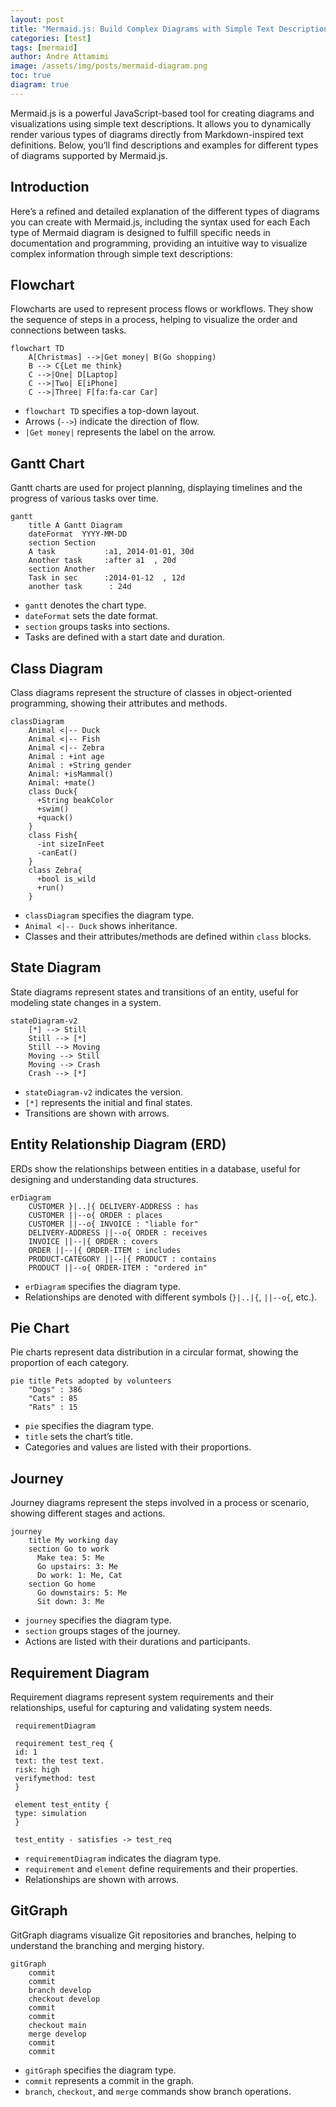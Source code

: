 ```yaml
---
layout: post
title: "Mermaid.js: Build Complex Diagrams with Simple Text Descriptions"
categories: [test]
tags: [mermaid]
author: Andre Attamimi
image: /assets/img/posts/mermaid-diagram.png
toc: true
diagram: true
---
```


Mermaid.js is a powerful JavaScript-based tool for creating diagrams and visualizations using simple text descriptions. It allows you to dynamically render various types of diagrams directly from Markdown-inspired text definitions. Below, you’ll find descriptions and examples for different types of diagrams supported by Mermaid.js.

## Introduction

Here’s a refined and detailed explanation of the different types of diagrams you can create with Mermaid.js, including the syntax used for each Each type of Mermaid diagram is designed to fulfill specific needs in documentation and programming, providing an intuitive way to visualize complex information through simple text descriptions:

## Flowchart

Flowcharts are used to represent process flows or workflows. They show the sequence of steps in a process, helping to visualize the order and connections between tasks.

```mermaid
flowchart TD
    A[Christmas] -->|Get money| B(Go shopping)
    B --> C{Let me think}
    C -->|One| D[Laptop]
    C -->|Two| E[iPhone]
    C -->|Three| F[fa:fa-car Car]
```

- `flowchart TD` specifies a top-down layout.
- Arrows (`-->`) indicate the direction of flow.
- `|Get money|` represents the label on the arrow.

## Gantt Chart

Gantt charts are used for project planning, displaying timelines and the progress of various tasks over time.

```mermaid
gantt
    title A Gantt Diagram
    dateFormat  YYYY-MM-DD
    section Section
    A task           :a1, 2014-01-01, 30d
    Another task     :after a1  , 20d
    section Another
    Task in sec      :2014-01-12  , 12d
    another task      : 24d
```

- `gantt` denotes the chart type.
- `dateFormat` sets the date format.
- `section` groups tasks into sections.
- Tasks are defined with a start date and duration.

## Class Diagram

Class diagrams represent the structure of classes in object-oriented programming, showing their attributes and methods.

```mermaid
classDiagram
    Animal <|-- Duck
    Animal <|-- Fish
    Animal <|-- Zebra
    Animal : +int age
    Animal : +String gender
    Animal: +isMammal()
    Animal: +mate()
    class Duck{
      +String beakColor
      +swim()
      +quack()
    }
    class Fish{
      -int sizeInFeet
      -canEat()
    }
    class Zebra{
      +bool is_wild
      +run()
    }
```

- `classDiagram` specifies the diagram type.
- `Animal <|-- Duck` shows inheritance.
- Classes and their attributes/methods are defined within `class` blocks.

## State Diagram

State diagrams represent states and transitions of an entity, useful for modeling state changes in a system.

```mermaid
stateDiagram-v2
    [*] --> Still
    Still --> [*]
    Still --> Moving
    Moving --> Still
    Moving --> Crash
    Crash --> [*]
```

- `stateDiagram-v2` indicates the version.
- `[*]` represents the initial and final states.
- Transitions are shown with arrows.

## Entity Relationship Diagram (ERD)

ERDs show the relationships between entities in a database, useful for designing and understanding data structures.

```mermaid
erDiagram
    CUSTOMER }|..|{ DELIVERY-ADDRESS : has
    CUSTOMER ||--o{ ORDER : places
    CUSTOMER ||--o{ INVOICE : "liable for"
    DELIVERY-ADDRESS ||--o{ ORDER : receives
    INVOICE ||--|{ ORDER : covers
    ORDER ||--|{ ORDER-ITEM : includes
    PRODUCT-CATEGORY ||--|{ PRODUCT : contains
    PRODUCT ||--o{ ORDER-ITEM : "ordered in"
```

- `erDiagram` specifies the diagram type.
- Relationships are denoted with different symbols (`}|..|{`, `||--o{`, etc.).

## Pie Chart

Pie charts represent data distribution in a circular format, showing the proportion of each category.

```mermaid
pie title Pets adopted by volunteers
    "Dogs" : 386
    "Cats" : 85
    "Rats" : 15
```

- `pie` specifies the diagram type.
- `title` sets the chart’s title.
- Categories and values are listed with their proportions.

## Journey

Journey diagrams represent the steps involved in a process or scenario, showing different stages and actions.

```mermaid
journey
    title My working day
    section Go to work
      Make tea: 5: Me
      Go upstairs: 3: Me
      Do work: 1: Me, Cat
    section Go home
      Go downstairs: 5: Me
      Sit down: 3: Me
```

- `journey` specifies the diagram type.
- `section` groups stages of the journey.
- Actions are listed with their durations and participants.

## Requirement Diagram

Requirement diagrams represent system requirements and their relationships, useful for capturing and validating system needs.

```mermaid
 requirementDiagram

 requirement test_req {
 id: 1
 text: the test text.
 risk: high
 verifymethod: test
 }

 element test_entity {
 type: simulation
 }

 test_entity - satisfies -> test_req
```

- `requirementDiagram` indicates the diagram type.
- `requirement` and `element` define requirements and their properties.
- Relationships are shown with arrows.

## GitGraph

GitGraph diagrams visualize Git repositories and branches, helping to understand the branching and merging history.

```mermaid
gitGraph
    commit
    commit
    branch develop
    checkout develop
    commit
    commit
    checkout main
    merge develop
    commit
    commit
```

- `gitGraph` specifies the diagram type.
- `commit` represents a commit in the graph.
- `branch`, `checkout`, and `merge` commands show branch operations.
